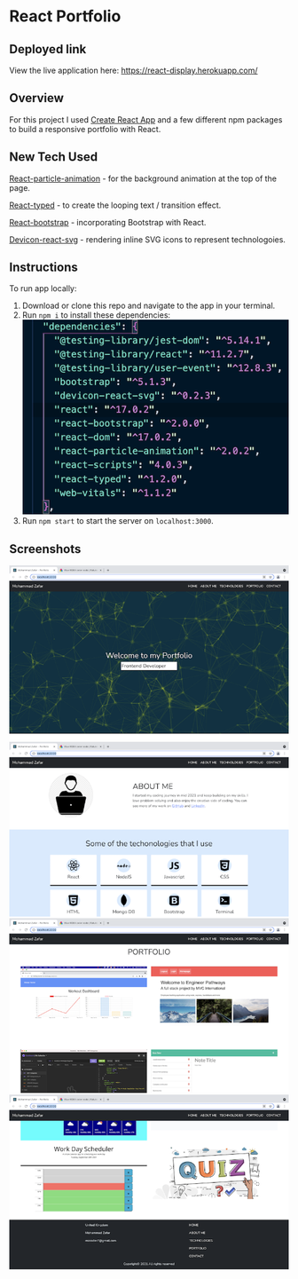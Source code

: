 # React Portfolio

## Deployed link

View the live application here: https://react-display.herokuapp.com/

## Overview

For this project I used [Create React App](https://github.com/facebook/create-react-app) and a few different npm packages to build a responsive portfolio with React.

## New Tech Used

[React-particle-animation](https://www.npmjs.com/package/react-particle-animation) - for the background animation at the top of the page.

[React-typed](https://www.npmjs.com/package/react-typed) - to create the looping text / transition effect.

[React-bootstrap](https://www.npmjs.com/package/react-bootstrap) - incorporating Bootstrap with React.

[Devicon-react-svg](https://www.npmjs.com/package/devicon-react-svg) - rendering inline SVG icons to represent technologoies.

## Instructions

To run app locally:

1. Download or clone this repo and navigate to the app in your terminal.
2. Run `npm i` to install these dependencies:
   ![dependencies](./src/images/dependencies.png)
3. Run `npm start` to start the server on `localhost:3000`.

## Screenshots

![screenshot-1](./src/images/screenshot-1.png)
![screenshot-2](./src/images/screenshot-2.png)
![screenshot-3](./src/images/screenshot-3.png)
![screenshot-4](./src/images/screenshot-4.png)
